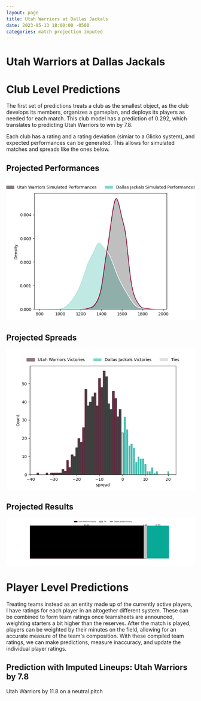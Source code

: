 ```yaml
---  
layout: page  
title: Utah Warriors at Dallas Jackals  
date: 2023-05-13 18:00:00 -0500  
categories: match projection imputed  
---
```

# Utah Warriors at Dallas Jackals

# Club Level Predictions


The first set of predictions treats a club as the smallest object, as the club develops its members, organizes a gameplan, and deploys its players as needed for each match. This club model has a prediction of 0.292, which translates to predicting Utah Warriors to win by 7.8.

Each club has a rating and a rating deviation (simiar to a Glicko system), and expected performances can be generated. This allows for simulated matches and spreads like the ones below.
## Projected Performances


![Projected Performances](plots/performances_2023-05-13-DallasJackals-UtahWarriors.png)
## Projected Spreads


![Projected Spreads](plots/spreads_2023-05-13-DallasJackals-UtahWarriors.png)
## Projected Results


![Projected Results](plots/resultbar_2023-05-13-DallasJackals-UtahWarriors.png)
# Player Level Predictions


Treating teams instead as an entity made up of the currently active players, I have ratings for each player in an altogether different system. These can be combined to form team ratings once teamsheets are announced, weighting starters a bit higher than the reserves. After the match is played, players can be weighted by their minutes on the field, allowing for an accurate measure of the team's composition. With these compiled team ratings, we can make predictions, measure inaccuracy, and update the individual player ratings.
## Prediction with Imputed Lineups: Utah Warriors by 7.8


Utah Warriors by 11.8 on a neutral pitch

